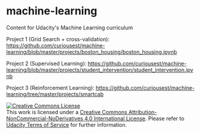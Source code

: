 # machine-learning
Content for Udacity's Machine Learning curriculum

Project 1 (Grid Search + cross-validation):
https://github.com/curiousest/machine-learning/blob/master/projects/boston_housing/boston_housing.ipynb

Project 2 (Supervised Learning):
https://github.com/curiousest/machine-learning/blob/master/projects/student_intervention/student_intervention.ipynb


Project 3 (Reinforcement Learning):
https://github.com/curiousest/machine-learning/tree/master/projects/smartcab

<a rel="license" href="http://creativecommons.org/licenses/by-nc-nd/4.0/"><img alt="Creative Commons License" style="border-width:0" src="https://i.creativecommons.org/l/by-nc-nd/4.0/88x31.png" /></a><br />This work is licensed under a <a rel="license" href="http://creativecommons.org/licenses/by-nc-nd/4.0/">Creative Commons Attribution-NonCommercial-NoDerivatives 4.0 International License</a>. Please refer to [Udacity Terms of Service](https://www.udacity.com/legal) for further information.
